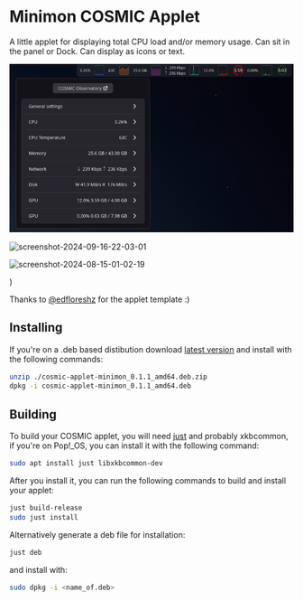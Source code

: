 # Minimon COSMIC Applet

A little applet for displaying total CPU load and/or memory usage. Can sit in the panel or Dock. Can display as icons or text.  


![screenshot-2024-09-12-16-52-36](https://raw.githubusercontent.com/Hyperchaotic/minimon-applet/main/cosmic-applet-minimon.png)

![screenshot-2024-09-16-22-03-01](https://github.com/user-attachments/assets/1f2d9a1d-d1a6-4319-859b-5c9300633579)


![screenshot-2024-08-15-01-02-19](https://github.com/user-attachments/assets/c1e8bc40-d678-44d0-ae6e-e3036102f4a1)

)


Thanks to [@edfloreshz](https://github.com/edfloreshz) for the applet template :)

## Installing
If you're on a .deb based distibution download [latest version](https://github.com/Hyperchaotic/minimon-applet/releases) and install with the following commands:

```sh
unzip ./cosmic-applet-minimon_0.1.1_amd64.deb.zip
dpkg -i cosmic-applet-minimon_0.1.1_amd64.deb
```

## Building

To build your COSMIC applet, you will need [just](https://github.com/casey/just) and probably xkbcommon, if you're on Pop!\_OS, you can install it with the following command:

```sh
sudo apt install just libxkbcommon-dev
```

After you install it, you can run the following commands to build and install your applet:

```sh
just build-release
sudo just install
```

Alternatively generate a deb file for installation:

```sh
just deb
```
and install with:

```sh
sudo dpkg -i <name_of.deb>
```

